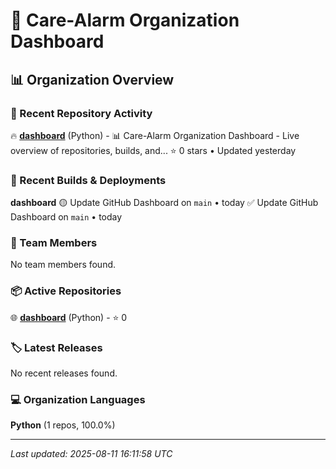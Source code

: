 # 🚨 Care-Alarm Organization Dashboard

## 📊 Organization Overview

### 🚀 Recent Repository Activity
<!-- RECENT_ACTIVITY:START -->
🔥 **[dashboard](https://github.com/Care-Alarm/dashboard)** (Python) - 📊 Care-Alarm Organization Dashboard - Live overview of repositories, builds, and...
   ⭐ 0 stars • Updated yesterday
<!-- RECENT_ACTIVITY:END -->

### 🔨 Recent Builds & Deployments
<!-- BUILD_STATUS:START -->
**dashboard**
   🟡 Update GitHub Dashboard on `main` • today
   ✅ Update GitHub Dashboard on `main` • today
<!-- BUILD_STATUS:END -->

### 👥 Team Members
<!-- TEAM_MEMBERS:START -->
No team members found.
<!-- TEAM_MEMBERS:END -->

### 📦 Active Repositories
<!-- ACTIVE_REPOS:START -->
🌐 **[dashboard](https://github.com/Care-Alarm/dashboard)** (Python) - ⭐ 0
<!-- ACTIVE_REPOS:END -->

### 🏷️ Latest Releases
<!-- LATEST_RELEASES:START -->
No recent releases found.
<!-- LATEST_RELEASES:END -->

### 💻 Organization Languages
<!-- ORG_LANGUAGES:START -->
**Python** (1 repos, 100.0%)
<!-- ORG_LANGUAGES:END -->

---
*Last updated: 2025-08-11 16:11:58 UTC*